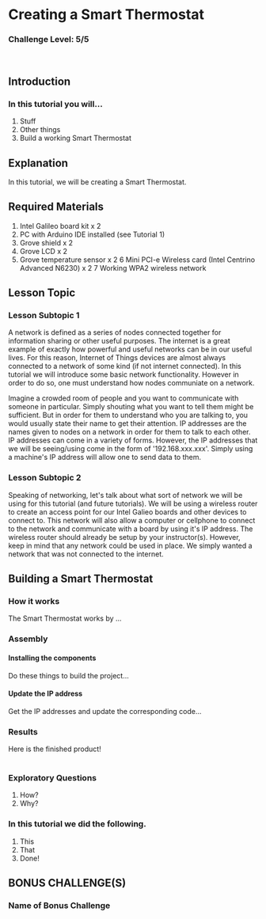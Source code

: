 
# Creating a Smart Thermostat
### Challenge Level: 5/5
<FINAL PRODUCT PICTURE> <br />

## Introduction
### In this tutorial you will...
  1. Stuff
  2. Other things
  3. Build a working Smart Thermostat
  
## Explanation
In this tutorial, we will be creating a Smart Thermostat. 
 
## Required Materials
 1. Intel Galileo board kit x 2
 2. PC with Arduino IDE installed (see Tutorial 1)
 3. Grove shield x 2
 4. Grove LCD x 2
 5. Grove temperature sensor x 2
 6 Mini PCI-e Wireless card (Intel Centrino Advanced N6230) x 2
 7 Working WPA2 wireless network
 
## Lesson Topic
### Lesson Subtopic 1
A network is defined as a series of nodes connected together for information sharing or other useful purposes. The internet is a great example of exactly how powerful and useful networks can be in our useful lives. For this reason, Internet of Things devices are almost always connected to a network of some kind (if not internet connected). In this tutorial we will introduce some basic network functionality. However in order to do so, one must understand how nodes communiate on a network.

Imagine a crowded room of people and you want to communicate with someone in particular. Simply shouting what you want to tell them might be sufficient. But in order for them to understand who you are talking to, you would usually state their name to get their attention. IP addresses are the names given to nodes on a network in order for them to talk to each other. IP addresses can come in a variety of forms. However, the IP addresses that we will be seeing/using come in the form of '192.168.xxx.xxx'. Simply using a machine's IP address will allow one to send data to them.

### Lesson Subtopic 2 
Speaking of networking, let's talk about what sort of network we will be using for this tutorial (and future tutorials). We will be using a wireless router to create an access point for our Intel Galieo boards and other devices to connect to. This network will also allow a computer or cellphone to connect to the network and communicate with a board by using it's IP address. The wireless router should already be setup by your instructor(s). However, keep in mind that any network could be used in place. We simply wanted a network that was not connected to the internet.

## Building a Smart Thermostat

### How it works
The Smart Thermostat works by ...
 
### Assembly
#### Installing the components
Do these things to build the project...

#### Update the IP address
Get the IP addresses and update the corresponding code...

### Results
Here is the finished product! <br />
<PICTURE OF FINISHED PRODUCT> <br />

### Exploratory Questions
 1.  How?
 2.  Why?

### In this tutorial we did the following.
 
 1. This
 2. That
 3. Done!
  
## BONUS CHALLENGE(S)

### Name of Bonus Challenge
